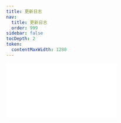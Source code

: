 ```yaml
---
title: 更新日志
nav:
  title: 更新日志
  order: 999
sidebar: false
tocDepth: 2
token:
  contentMaxWidth: 1280
---
```


<embed src="../../CHANGELOG.md"></embed>
